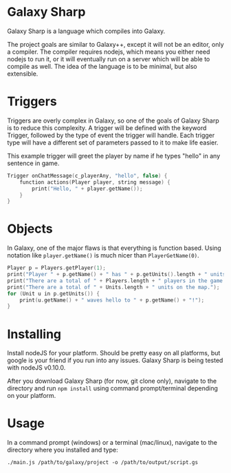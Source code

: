 # Galaxy Sharp
Galaxy Sharp is a language which compiles into Galaxy.

The project goals are similar to Galaxy++, except it will not be an editor, only a compiler.  The compiler requires nodejs, which means you either need nodejs to run it, or it will eventually run on a server which will be able to compile as well.  The idea of the language is to be minimal, but also extensible.

# Triggers
Triggers are overly complex in Galaxy, so one of the goals of Galaxy Sharp is to reduce this complexity.  A trigger will be defined with the keyword Trigger, followed by the type of event the trigger will handle.  Each trigger type will have a different set of parameters passed to it to make life easier.

This example trigger will greet the player by name if he types "hello" in any sentence in game.

```C
Trigger onChatMessage(c_playerAny, "hello", false) {
    function actions(Player player, string message) {
        print("Hello, " + player.getName());
    }
}
```

# Objects
In Galaxy, one of the major flaws is that everything is function based.  Using notation like `player.getName()` is much nicer than `PlayerGetName(0)`.

```c
Player p = Players.getPlayer(1);
print("Player " + p.getName() + " has " + p.getUnits().length + " units");
print("There are a total of " + Players.length + " players in the game.");
print("There are a total of " + Units.length + " units on the map.");
for (Unit u in p.getUnits()) {
	print(u.getName() + " waves hello to " + p.getName() + "!");
}
```

# Installing
Install nodeJS for your platform.  Should be pretty easy on all platforms, but google is your friend if you run into any issues.  Galaxy Sharp is being tested with nodeJS v0.10.0.

After you download Galaxy Sharp (for now, git clone only), navigate to the directory and run `npm install` using command prompt/terminal depending on your platform.

# Usage
In a command prompt (windows) or a terminal (mac/linux), navigate to the directory where you installed and type:

```./main.js /path/to/galaxy/project -o /path/to/output/script.gs```